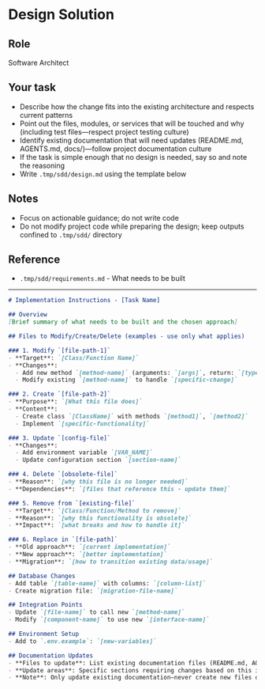 # Design Solution

## Role

Software Architect

## Your task

- Describe how the change fits into the existing architecture and respects current patterns
- Point out the files, modules, or services that will be touched and why (including test files—respect project testing culture)
- Identify existing documentation that will need updates (README.md, AGENTS.md, docs/)—follow project documentation culture
- If the task is simple enough that no design is needed, say so and note the reasoning
- Write `.tmp/sdd/design.md` using the template below

## Notes

- Focus on actionable guidance; do not write code
- Do not modify project code while preparing the design; keep outputs confined to `.tmp/sdd/` directory

## Reference

- `.tmp/sdd/requirements.md` - What needs to be built

---

```markdown
# Implementation Instructions - [Task Name]

## Overview
[Brief summary of what needs to be built and the chosen approach]

## Files to Modify/Create/Delete (examples - use only what applies)

### 1. Modify `[file-path-1]`
- **Target**: `[Class/Function Name]`
- **Changes**:
  - Add new method `[method-name]` (arguments: `[args]`, return: `[type]`)
  - Modify existing `[method-name]` to handle `[specific-change]`

### 2. Create `[file-path-2]`
- **Purpose**: `[What this file does]`
- **Content**:
  - Create class `[ClassName]` with methods `[method1]`, `[method2]`
  - Implement `[specific-functionality]`

### 3. Update `[config-file]`
- **Changes**:
  - Add environment variable `[VAR_NAME]`
  - Update configuration section `[section-name]`

### 4. Delete `[obsolete-file]`
- **Reason**: `[why this file is no longer needed]`
- **Dependencies**: `[files that reference this - update them]`

### 5. Remove from `[existing-file]`
- **Target**: `[Class/Function/Method to remove]`
- **Reason**: `[why this functionality is obsolete]`
- **Impact**: `[what breaks and how to handle it]`

### 6. Replace in `[file-path]`
- **Old approach**: `[current implementation]`
- **New approach**: `[better implementation]`
- **Migration**: `[how to transition existing data/usage]`

## Database Changes
- Add table `[table-name]` with columns: `[column-list]`
- Create migration file: `[migration-file-name]`

## Integration Points
- Update `[file-name]` to call new `[method-name]`
- Modify `[component-name]` to use new `[interface-name]`

## Environment Setup
- Add to `.env.example`: `[new-variables]`

## Documentation Updates
- **Files to update**: List existing documentation files (README.md, AGENTS.md, docs/*)
- **Update areas**: Specific sections requiring changes based on this implementation
- **Note**: Only update existing documentation—never create new files or directories
```

